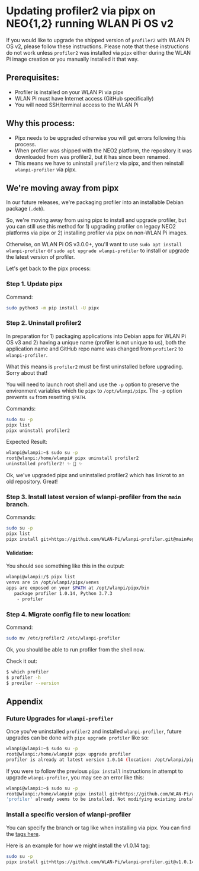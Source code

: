 # Updating profiler2 via pipx on NEO{1,2} running WLAN Pi OS v2

If you would like to upgrade the shipped version of `profiler2` with WLAN Pi OS v2, please follow these instructions. Please note that these instructions do not work unless `profiler2` was installed via `pipx` either during the WLAN Pi image creation or you manually installed it that way.

## Prerequisites:

* Profiler is installed on your WLAN Pi via pipx
* WLAN Pi must have Internet access (GitHub specifically)
* You will need SSH/terminal access to the WLAN Pi

## Why this process:

* Pipx needs to be upgraded otherwise you will get errors following this process.
* When profiler was shipped with the NEO2 platform, the repository it was downloaded from was profiler2, but it has since been renamed.
* This means we have to uninstall `profiler2` via pipx, and then reinstall `wlanpi-profiler` via pipx.

## We're moving away from pipx

In our future releases, we're packaging profiler into an installable Debian package (`.deb`).   

So, we're moving away from using pipx to install and upgrade profiler, but you can still use this method for 1) upgrading profiler on legacy NEO2 platforms via pipx or 2) installing profiler via pipx on non-WLAN Pi images.

Otherwise, on WLAN Pi OS v3.0.0+, you'll want to use `sudo apt install wlanpi-profiler` or `sudo apt upgrade wlanpi-profiler` to install or upgrade the latest version of profiler.

Let's get back to the pipx process:

### Step 1. Update pipx

Command:

```bash
sudo python3 -m pip install -U pipx
```

### Step 2. Uninstall profiler2

In preparation for 1) packaging applications into Debian apps for WLAN Pi OS v3 and 2) having a unique name (profiler is not unique to us), both the application name and GitHub repo name was changed from `profiler2` to `wlanpi-profiler`. 

What this means is `profiler2` must be first uninstalled before upgrading. Sorry about that!

You will need to launch root shell and use the `-p` option to preserve the environment variables which tie `pipx` to `/opt/wlanpi/pipx`. The `-p` option prevents `su` from resetting `$PATH`.

Commands:

```bash
sudo su -p
pipx list
pipx uninstall profiler2
```

Expected Result:

```bash
wlanpi@wlanpi:~$ sudo su -p
root@wlanpi:/home/wlanpi# pipx uninstall profiler2
uninstalled profiler2! ✨ 🌟 ✨
```

Ok, we've upgraded pipx and uninstalled profiler2 which has linkrot to an old repository. Great!

### Step 3. Install latest version of wlanpi-profiler from the `main` branch.

Commands:

```bash
sudo su -p
pipx list
pipx install git+https://github.com/WLAN-Pi/wlanpi-profiler.git@main#egg=profiler
```

#### Validation:

You should see something like this in the output:

```bash
wlanpi@wlanpi:/$ pipx list
venvs are in /opt/wlanpi/pipx/venvs
apps are exposed on your $PATH at /opt/wlanpi/pipx/bin
   package profiler 1.0.14, Python 3.7.3
    - profiler
```

### Step 4. Migrate config file to new location:

Command:

```bash
sudo mv /etc/profiler2 /etc/wlanpi-profiler
```

Ok, you should be able to run profiler from the shell now.

Check it out:

```bash
$ which profiler
$ profiler -h
$ proviler --version
```

## Appendix

### Future Upgrades for `wlanpi-profiler`

Once you've uninstalled `profiler2` and installed `wlanpi-profiler`, future upgrades can be done with `pipx upgrade profiler` like so: 

```bash
wlanpi@wlanpi:~$ sudo su -p
root@wlanpi:/home/wlanpi# pipx upgrade profiler
profiler is already at latest version 1.0.14 (location: /opt/wlanpi/pipx/venvs/profiler)
```

If you were to follow the previous `pipx install` instructions in attempt to upgrade `wlanpi-profiler`, you may see an error like this:

```bash
wlanpi@wlanpi:~$ sudo su -p
root@wlanpi:/home/wlanpi# pipx install git+https://github.com/WLAN-Pi/wlanpi-profiler.git@main#egg=profiler
'profiler' already seems to be installed. Not modifying existing installation in '/opt/wlanpi/pipx/venvs/profiler'. Pass '--force' to force installation.
```

### Install a specific version of wlanpi-profiler

You can specify the branch or tag like when installing via pipx. You can find the [tags here](https://github.com/WLAN-Pi/wlanpi-profiler/tags).

Here is an example for how we might install the v1.0.14 tag:

```bash
sudo su -p
pipx install git+https://github.com/WLAN-Pi/wlanpi-profiler.git@v1.0.14#egg=profiler
```
